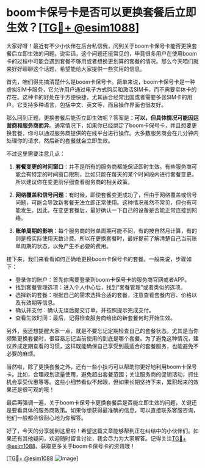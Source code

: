 # boom卡保号卡是否可以更换套餐后立即生效？[[TG💪+ @esim1088](https://t.me/s/esim1088)]

大家好呀！最近有不少小伙伴在后台私信我，问到关于boom卡保号卡能否更换套餐后立即生效的问题。说实话，这个问题还挺常见的，毕竟很多用户在使用boom卡的过程中可能会遇到套餐不够用或者想换更划算的套餐的情况。那么今天咱们就来好好聊聊这个话题，希望能给大家提供一些实用的信息。

首先，咱们得先搞清楚什么是boom卡保号卡。简单来说，boom卡保号卡是一种虚拟SIM卡服务，它允许用户通过电子方式购买和激活SIM卡，而不需要实体卡的存在。这种卡的好处在于方便快捷，尤其适合经常出国或者需要多张SIM卡的用户。它支持多种语言，包括中文、英文等，而且操作界面也很友好。

那么回到正题，更换套餐后能否立即生效呢？答案是：**可以，但具体情况可能因运营商和服务商而异**。通常情况下，如果你已经绑定了boom卡保号卡，并且想要更换套餐，你可以通过服务商提供的在线平台进行操作。大多数服务商会在几分钟内处理你的请求，然后新的套餐就会立即生效。

不过这里需要注意几点：

1. **套餐变更的时间窗口**：并不是所有的服务商都能保证即时生效。有些服务商可能会有特定的时间窗口限制，比如只能在每天的某个时间段内进行套餐变更。所以建议你在变更前仔细查看服务商的相关政策。

2. **网络覆盖和信号问题**：有时候，即使套餐变更成功了，但由于网络覆盖或信号问题，可能会导致新套餐无法立即正常使用。这种情况虽然不常见，但也有可能发生。因此，在变更套餐后，最好确认一下自己的设备是否能正常连接到网络。

3. **账单周期的影响**：每个服务商的账单周期可能不同，有的按自然月计算，有的则是按实际使用天数计费。所以在更换套餐时，最好提前了解清楚自己当前账单周期的状态，以免产生不必要的费用。

接下来，我们来看看如何正确地更换boom卡保号卡的套餐。一般来说，步骤如下：

- 登录你的账户：首先你需要登录到boom卡保号卡的服务商官网或者APP。
- 找到套餐管理选项：进入个人中心后，找到“套餐管理”或者类似的选项。
- 选择新的套餐：根据自己的需求选择合适的套餐，注意查看套餐内容、价格以及有效期等信息。
- 确认并支付：确认无误后提交订单，并按照提示完成支付。
- 查看生效时间：最后，记得检查服务商给出的新套餐何时开始生效。

另外，我还想提醒大家一点，就是不要忘记定期检查自己的套餐状态。尤其是当你频繁更换套餐时，很容易忘记当前使用的到底是哪个套餐。为了避免这种情况，建议养成定期查看的习惯，这样既能确保自己享受到最适合的套餐服务，也能避免不必要的麻烦。

当然啦，除了更换套餐之外，还有一些小技巧可以帮助你更好地利用boom卡保号卡。比如，合理规划流量使用，避免超出套餐范围；关注服务商的促销活动，抓住机会享受优惠等等。这些小细节看似不起眼，但如果长期坚持下来，累积起来的效果还是很可观的哦！

最后再强调一遍，关于boom卡保号卡更换套餐后是否能立即生效的问题，关键还是要看具体的服务商政策。如果你想获得最准确的信息，可以直接联系客服咨询，他们一般都会很耐心地为你解答。

好了，今天的分享就到这里啦！希望这篇文章能够帮到正在纠结中的小伙伴们。如果还有其他疑问，欢迎随时留言讨论，我会尽力为大家解答。记得关注[TG💪+ @esim1088](https://t.me/s/esim1088)，获取更多关于boom卡保号卡的资讯哦！

[[TG💪+ @esim1088](https://t.me/s/esim1088) ![Image](https://i.postimg.cc/4NQfJmqS/Snipaste-2025-05-13-00-14-12.png)]